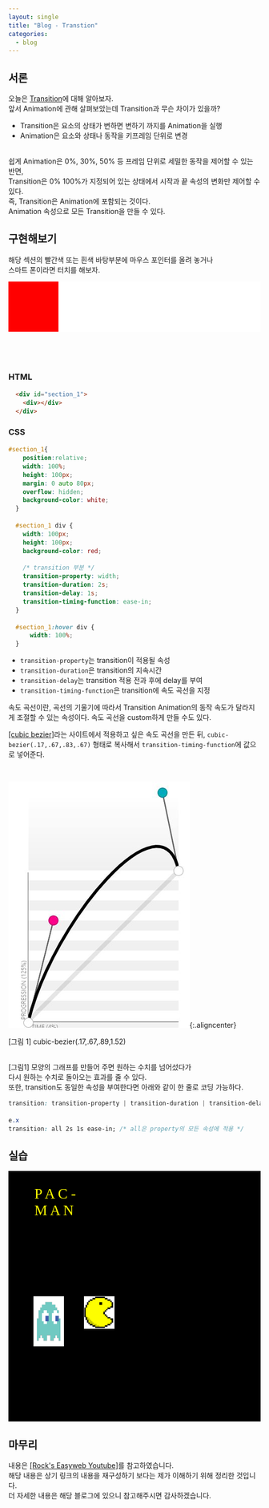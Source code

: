 ```yaml
---
layout: single
title: "Blog - Transtion"
categories:
  - blog
---
```


## 서론 

오늘은 <u>Transition</u>에 대해 알아보자.<br>
앞서 Animation에 관해 살펴보았는데 Transition과 무슨 차이가 있을까?<br>

* Transition은 요소의 상태가 변하면 변하기 까지를 Animation을 실행
* Animation은 요소와 상태나 동작을 키프레임 단위로 변경

<br>
쉽게 Animation은 0%, 30%, 50% 등 프레임 단위로 세밀한 동작을 제어할 수 있는 반면,<br>
Transition은 0% 100%가 지정되어 있는 상태에서 시작과 끝 속성의 변화만 제어할 수 있다.<br>
즉, Transition은 Animation에 포함되는 것이다. <br>Animation 속성으로 모든 Transition을 만들 수 있다.<br>

## 구현해보기

해당 섹션의 빨간색 또는 흰색 바탕부분에 마우스 포인터를 올려 놓거나 <br>스마트 폰이라면 터치를 해보자.<br>


 <div id="section_1">
    <div></div>
  </div>


### HTML

```html
  <div id="section_1">
    <div></div>
  </div>
```

### CSS

```css
#section_1{
    position:relative;
    width: 100%;
    height: 100px;
    margin: 0 auto 80px;
    overflow: hidden;
    background-color: white;
  }

  #section_1 div {
    width: 100px;
    height: 100px;
    background-color: red;

    /* transition 부분 */
    transition-property: width;
    transition-duration: 2s;
    transition-delay: 1s;
    transition-timing-function: ease-in; 
  }

  #section_1:hover div {
      width: 100%;
  }
```
* `transition-property`는 transition이 적용될 속성
* `transition-duration`은 transition의 지속시간
* `transition-delay`는 transition 적용 전과 후에 delay를 부여
* `transition-timing-function`은 transition에 속도 곡선을 지정

속도 곡선이란, 곡선의 기울기에 따라서 Transition Animation의 동작 속도가 달라지게 조절할 수 있는 속성이다.
속도 곡선을 custom하게 만들 수도 있다.<br>

[[cubic bezier]](https://cubic-bezier.com/)라는 사이트에서 적용하고 싶은 속도 곡선을 만든 뒤,
`cubic-bezier(.17,.67,.83,.67)` 형태로 복사해서 `transition-timing-function`에 값으로 넣어준다.


<br>

![](/assets/images/posting/blog_transition/picture1.jpg){:.aligncenter}

<figcaption> [그림 1] cubic-bezier(.17,.67,.89,1.52)</figcaption>
<br>

[그림1] 모양의 그래프를 만들어 주면 원하는 수치를 넘어섰다가 <br>다시 원하는 수치로 돌아오는 효과를 줄 수 있다.<br>
또한, transition도 동일한 속성을 부여한다면 아래와 같이 한 줄로 코딩 가능하다. 

```css
transition: transition-property | transition-duration | transition-delay | transition-timing-function;

e.x
transition: all 2s 1s ease-in; /* all은 property의 모든 속성에 적용 */
```


## 실습

  <div id="background">
      <p class="bit"> P A C -<br> M A N</p>
      <img id="ghost" src="/assets/images/posting/blog_transition/ghost.png">
      <img id="pac-man" src="/assets/images/posting/blog_transition/pacman.png">
      <!-- <img id="coin_1" src="/assets/images/posting/blog_transition/coin.png">
      <img id="coin_2" src="/assets/images/posting/blog_transition/coin.png">
      <img id="coin_3" src="/assets/images/posting/blog_transition/coin.png"> -->
  </div>

  <style>

  img.aligncenter{display:block;margin:0 auto}
    /* 구현해보기 */

  #section_1{
    position:relative;
    width: 100%;
    height: 100px;
    margin: 0 auto 80px;
    overflow: hidden;
    background-color: white;
  }

  #section_1 div {
    width: 100px;
    height: 100px;
    background-color: red;

    /* 변화할 속성 */
    
    transition-property: width;
    transition-duration: 2s;
    transition-delay: 0.5s;
    transition-timing-function: ease-in; 

  }

  #section_1:hover div {
      width: 100%;
  }

    /* 실습 */

    #background {
      position: relative;
      width: 100%;
      height: 500px;
      background-color: black;
    }

    p.bit {
      position: absolute;
      left: 0; 
      right: 0;
      
      margin-left: auto; 
      margin-right: auto;
      width: 400px;

      font-size: 3vw;
      font-family: "bit";
      color: yellow;
    }

    #background img:nth-of-type(1) {
      position: absolute;
      width: 12%;
      height: 100px;
      top: 50%;
      left: 10%;

      transition: all 5s linear;
    }

    #background:hover img:nth-of-type(1){
      left: 70%;
    }

     #background img:nth-of-type(2) {
      position: absolute;
      width: 12%;
      height: auto;
      top: 50%;
      left: 30%;

      transition: all 5s linear;

    }

    #background:hover img:nth-of-type(2){
      left: 80%;
    }

      #background img:nth-of-type(3) {
      position: absolute;
      width: 100px;
      height: 100px;
      top: 50%;
      left: 35%
    }

     #background img:nth-of-type(4) {
      position: absolute;
      width: 100px;
      height: 100px;
      top: 50%;
      left: 50%
    }

      #background img:nth-of-type(5) {
      position: absolute;
      width: 100px;
      height: 100px;
      top: 50%;
      left: 65%
    }
  </style>

 




## 마무리

내용은 [[Rock's Easyweb Youtube]](https://www.youtube.com/watch?v=xhOLFgKYBLg)를 참고하였습니다.<br>
해당 내용은 상기 링크의 내용을 재구성하기 보다는 제가 이해하기 위해 정리한 것입니다.<br>
더 자세한 내용은 해당 블로그에 있으니 참고해주시면 감사하겠습니다.
